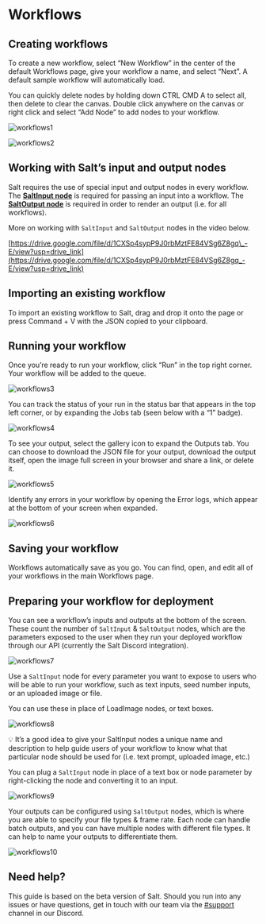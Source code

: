 # Workflows

## Creating workflows

To create a new workflow, select “New Workflow” in the center of the default Workflows page, give your workflow a name, and select “Next”. A default sample workflow will automatically load.

You can quickly delete nodes by holding down CTRL CMD A to select all, then delete to clear the canvas. Double click anywhere on the canvas or right click and select “Add Node” to add nodes to your workflow.

![workflows1](images/workflows1.png)

![workflows2](images/workflows2.png)

## Working with Salt’s input and output nodes

Salt requires the use of special input and output nodes in every workflow. The **[SaltInput node](https://docs.getsalt.ai/md/SaltAI/Nodes/SaltInput/)** is required for passing an input into a workflow. The **[SaltOutput node](https://docs.getsalt.ai/md/SaltAI/Nodes/SaltOutput/)** is required in order to render an output (i.e. for all workflows).

More on working with `SaltInput` and `SaltOutput` nodes in the video below.

[https://drive.google.com/file/d/1CXSp4sypP9J0rbMztFE84VSg6Z8gq\_-E/view?usp=drive_link](https://drive.google.com/file/d/1CXSp4sypP9J0rbMztFE84VSg6Z8gq_-E/view?usp=drive_link)

## Importing an existing workflow

To import an existing workflow to Salt, drag and drop it onto the page or press Command + V with the JSON copied to your clipboard.

## Running your workflow

Once you’re ready to run your workflow, click “Run” in the top right corner. Your workflow will be added to the queue.

![workflows3](images/workflows3.png)

You can track the status of your run in the status bar that appears in the top left corner, or by expanding the Jobs tab (seen below with a “1” badge).

![workflows4](images/workflows4.png)

To see your output, select the gallery icon to expand the Outputs tab. You can choose to download the JSON file for your output, download the output itself, open the image full screen in your browser and share a link, or delete it.

![workflows5](images/workflows5.png)

Identify any errors in your workflow by opening the Error logs, which appear at the bottom of your screen when expanded.

![workflows6](images/workflows6.png)

## Saving your workflow

Workflows automatically save as you go. You can find, open, and edit all of your workflows in the main Workflows page.

## Preparing your workflow for deployment

You can see a workflow’s inputs and outputs at the bottom of the screen. These count the number of `SaltInput` & `SaltOutput` nodes, which are the parameters exposed to the user when they run your deployed workflow through our API (currently the Salt Discord integration).

![workflows7](images/workflows7.png)

Use a `SaltInput` node for every parameter you want to expose to users who will be able to run your workflow, such as text inputs, seed number inputs, or an uploaded image or file.

You can use these in place of LoadImage nodes, or text boxes.

![workflows8](images/workflows8.png)

<aside>
💡 It’s a good idea to give your SaltInput nodes a unique name and description to help guide users of your workflow to know what that particular node should be used for (i.e. text prompt, uploaded image, etc.)
</aside>

You can plug a `SaltInput` node in place of a text box or node parameter by right-clicking the node and converting it to an input.

![workflows9](images/workflows9.png)

Your outputs can be configured using `SaltOutput` nodes, which is where you are able to specify your file types & frame rate. Each node can handle batch outputs, and you can have multiple nodes with different file types. It can help to name your outputs to differentiate them.

![workflows10](images/workflows10.png)

## **Need help?**

This guide is based on the beta version of Salt. Should you run into any issues or have questions, get in touch with our team via the [#support](https://discord.com/channels/1151592612525002822/1212167911771217961) channel in our Discord.
